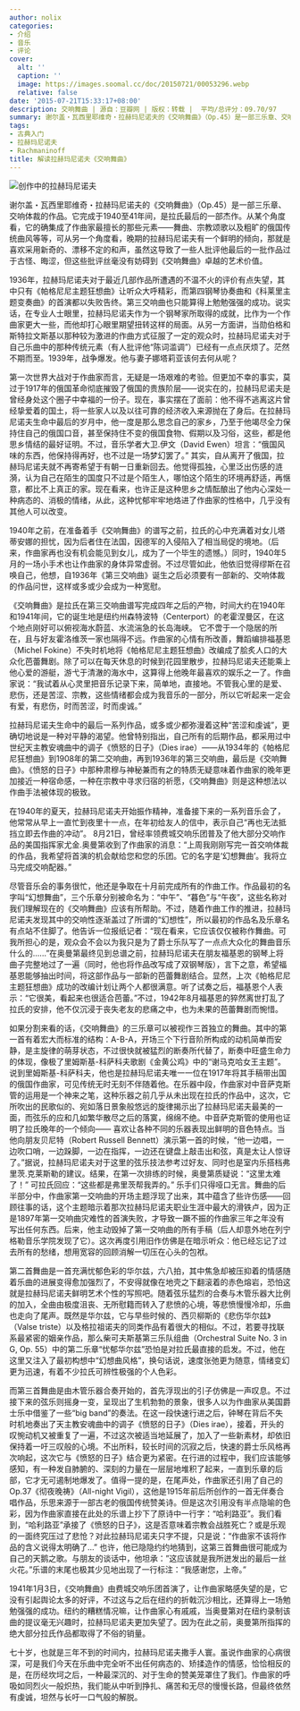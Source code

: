```yaml
---
author: nolix
categories:
- 介绍
- 音乐
- 评论
cover:
  alt: ''
  caption: ''
  image: https://images.soomal.cc/doc/20150721/00053296.webp
  relative: false
date: '2015-07-21T15:33:17+08:00'
description: 交响舞曲 | 源自：豆瓣网 | 版权：转载 |  平均/总评分：09.70/97
summary: 谢尔盖・瓦西里耶维奇・拉赫玛尼诺夫的《交响舞曲》（Op.45）是一部三乐章、交响体裁的作品。它完成于1940至41年间，是拉氏最后的一部杰作。从某个角度看，它的确集成了作曲家最擅长的那些元素――舞曲、宗教颂歌以及粗旷的俄国传统曲风等等，可从另一个角度看……
tags:
- 古典入门
- 拉赫玛尼诺夫
- Rachmaninoff
title: 解读拉赫玛尼诺夫《交响舞曲》
---
```


![创作中的拉赫玛尼诺夫](https://images.soomal.cc/doc/20150721/00053296.webp)





谢尔盖・瓦西里耶维奇・拉赫玛尼诺夫的《交响舞曲》（Op.45）是一部三乐章、交响体裁的作品。它完成于1940至41年间，是拉氏最后的一部杰作。从某个角度看，它的确集成了作曲家最擅长的那些元素――舞曲、宗教颂歌以及粗旷的俄国传统曲风等等，可从另一个角度看，晚期的拉赫玛尼诺夫有一个鲜明的倾向，那就是喜欢采用新奇的、漂移不定的和声，虽然这导致了一些人批评他最后的一批作品过于古怪、晦涩，但这些批评丝毫没有妨碍到《交响舞曲》卓越的艺术价值。

1936年，拉赫玛尼诺夫对于最近几部作品所遭遇的不温不火的评价有点失望，其中只有《帕格尼尼主题狂想曲》让听众大呼精彩，而第四钢琴协奏曲和《科莱里主题变奏曲》的首演都以失败告终。第三交响曲也只能算得上勉勉强强的成功。说实话，在专业人士眼里，拉赫玛尼诺夫作为一个钢琴家所取得的成就，比作为一个作曲家更大一些，而他却打心眼里期望扭转这样的局面。从另一方面讲，当勋伯格和斯特拉文斯基以那种较为激进的作曲方式征服了一定的观众时，拉赫玛尼诺夫对于自己乐曲中的那种传统元素（有人批评他“陈词滥调”）已经有一点点厌烦了。茫然不期而至。1939年，战争爆发。他与妻子娜塔莉亚该何去何从呢？

第一次世界大战对于作曲家而言，无疑是一场艰难的考验。但更加不幸的事实，莫过于1917年的俄国革命彻底摧毁了俄国的贵族阶层――说实在的，拉赫玛尼诺夫是曾经身处这个圈子中幸福的一份子。现在，事实摆在了面前：他不得不逃离这片曾经挚爱着的国土，将一些家人以及以往可靠的经济收入来源抛在了身后。在拉赫玛尼诺夫生命中最后的岁月中，他一度是那么思念自己的家乡，乃至于他竭尽全力保持住自己的俄国口音，甚至保持住不变的俄国食物、假期以及习俗，这些，都是他思乡情结的最好证明。不过，音乐学者大卫.伊文（David Ewen）坦言：“俄国风味的东西，他保持得再好，也不过是一场梦幻罢了。” 其实，自从离开了俄国，拉赫玛尼诺夫就不再寄希望于有朝一日重新回去。他觉得孤独，心里泛出伤感的涟漪，认为自己在陌生的国度只不过是个陌生人，哪怕这个陌生的环境再舒适，再惬意，都比不上真正的家。现在看来，也许正是这种思乡之情酝酿出了他内心深处一种病态的、消极的情绪，从此，这种忧郁牢牢地烙进了作曲家的性格中，几乎没有其他人可以改变。

1940年之前，在准备着手《交响舞曲》的谱写之前，拉氏的心中充满着对女儿塔蒂安娜的担忧，因为后者住在法国，因德军的入侵陷入了相当局促的境地。（后来，作曲家再也没有机会能见到女儿，成为了一个毕生的遗憾。）同时，1940年5月的一场小手术也让作曲家的身体异常虚弱。不过尽管如此，他依旧觉得缪斯在召唤自己，他想，自1936年《第三交响曲》诞生之后必须要有一部新的、交响体裁的作品问世，这样或多或少会成为一种宽慰。

《交响舞曲》是拉氏在第三交响曲谱写完成四年之后的产物，时间大约在1940年和1941年间，它的诞生地是纽约州森特波特（Centerport）的老霍涅曼区，在这个地点刚好可以俯视海水蔚蓝、水流湍急的长岛海峡。 它不啻于一个隐居的所在，且与好友霍洛维茨一家也隔得不远。作曲家的心情有所改善，舞蹈编排福基恩（Michel Fokine）不失时机地将《帕格尼尼主题狂想曲》改编成了脍炙人口的大众化芭蕾舞剧。除了可以在每天休息的时候到花园里散步，拉赫玛尼诺夫还能乘上他心爱的游艇，游弋于清澈的海水中，这算得上他晚年最喜欢的娱乐之一了。作曲家说：“我试着从心灵里把音乐记录下来，简单地，直接地。不管我心里的是爱、悲伤，还是苦涩、宗教，这些情绪都会成为我音乐的一部分，所以它听起来一定会有爱，有悲伤，时而苦涩，时而虔诚。”

拉赫玛尼诺夫生命中的最后一系列作品，或多或少都弥漫着这种“苦涩和虔诚”，更确切地说是一种对平静的渴望。他曾特别指出，自己所有的后期作品，都采用过中世纪天主教安魂曲中的调子《愤怒的日子》（Dies irae）――从1934年的《帕格尼尼狂想曲》到1908年的第二交响曲，再到1936年的第三交响曲，最后是《交响舞曲》。《愤怒的日子》中那种肃穆与神秘兼而有之的特质无疑意味着作曲家的晚年更加接近一种宿命感，一种在宗教中寻求归宿的祈愿，《交响舞曲》则是这种想法以作曲手法被体现的极致。

在1940年的夏天，拉赫玛尼诺夫开始振作精神，准备接下来的一系列音乐会了，他常常从早上一直忙到夜里十一点，在年初给友人的信中，表示自己“再也无法抵挡立即去作曲的冲动”。 8月21日，曾经率领费城交响乐团普及了他大部分交响作品的美国指挥家尤金.奥曼第收到了作曲家的消息：“上周我刚刚写完一首交响体裁的作品，我希望将首演的机会献给您和您的乐团。它的名字是‘幻想舞曲’。我将立马完成交响配器。” 

尽管音乐会的事务很忙，他还是争取在十月前完成所有的作曲工作。作品最初的名字叫“幻想舞曲”，三个乐章分别被命名为：“中午”、“暮色”与“午夜”，这些名称对我们理解现在的《交响舞曲》应该有所帮助。不过，随着作曲工作的推进，拉赫玛尼诺夫发现其中的交响性逐渐盖过了所谓的“幻想性”，所以最初的作品名及乐章名有点站不住脚了。他告诉一位报纸记者：“现在看来，它应该仅仅被称作舞曲。可我所担心的是，观众会不会以为我只是为了爵士乐队写了一点点大众化的舞曲音乐什么的......”在奥曼第最终见到总谱之前，拉赫玛尼诺夫在朋友福基恩的钢琴上将曲子完整地过了一遍（同时，他也将作品改写成了双钢琴版），言下之意，希望福基恩能够抽出时间，将这部作品与一部新的芭蕾舞剧结合。显然，上次《帕格尼尼主题狂想曲》成功的改编计划让两个人都很满意。听了试奏之后，福基恩个人表示：“它很美，看起来也很适合芭蕾。”不过，1942年8月福基恩的猝然离世打乱了拉氏的安排，他不仅沉浸于丧失老友的悲痛之中，也为未果的芭蕾舞剧而惋惜。

如果分割来看的话，《交响舞曲》的三乐章可以被视作三首独立的舞曲。其中的第一首有着宏大而标准的结构：A-B-A，开场三个下行音阶所构成的动机简单而安静，是主旋律的萌芽状态，不过很快就被猛烈的断奏所代替了，断奏中旺盛生命力的体现，像极了里姆斯基-科萨科夫歌剧《金黄公鸡》中的“谢马克哈女王主题”。说到里姆斯基-科萨科夫，他也是拉赫玛尼诺夫唯一一位在1917年将其手稿带出国的俄国作曲家，可见传统无时无刻不伴随着他。在乐器中段，作曲家对中音萨克斯管的运用是一个神来之笔，这种乐器之前几乎从未出现在拉氏的作品中，这次，它所吹出的民歌似的、宛如落日景象般悠远的旋律揭示出了拉赫玛尼诺夫最美的一面，而弦乐的应和几如繁华散尽之后的落寞，绵绵不绝。中音萨克斯管的使用也证明了拉氏晚年的一个倾向―― 喜欢让各种不同的乐器表现出鲜明的音色特点。当他向朋友贝尼特（Robert Russell Bennett）演示第一首的时候，“他一边唱，一边吹口哨，一边跺脚，一边在指挥，一边还在键盘上敲击出和弦，真是太让人惊讶了。”据说，拉赫玛尼诺夫对于这里的弦乐技法参考过好友、同时也是室内乐搭档弗里茨.克莱斯勒的建议。结果，在第一次排练的时候，奥曼第质疑说：“这里太难了！” 可拉氏回应：“这些都是弗里茨帮我弄的。” 乐手们只得哑口无言。舞曲的后半部分中，作曲家第一交响曲的开场主题浮现了出来，其中蕴含了些许伤感――回顾往事的话，这个主题暗示着那次拉赫玛尼诺夫职业生涯中最大的滑铁卢，因为正是1897年第一交响曲灾难性的首演失败，才导致一蹶不振的作曲家三年之年没有写出任何东西。后来，他主动毁掉了第一交响曲的所有手稿（后人却意外地在列宁格勒音乐学院发现了它）。这次再度引用旧作仿佛是在暗示听众：他已经忘记了过去所有的愁绪，想用宽容的回顾消解一切压在心头的包袱。

第二首舞曲是一首充满忧郁色彩的华尔兹，六八拍，其中焦急却被压抑着的情感随着乐曲的进展变得愈加强烈了，不安得就像在地壳之下翻滚着的赤色熔岩，恐怕这就是拉赫玛尼诺夫鲜明艺术个性的写照吧。随着弦乐猛烈的合奏与木管乐器大比例的加入，全曲由极度沮丧、无所慰籍而转入了悲愤的心境，等悲愤慢慢冷却，乐曲也走向了尾声。既然是华尔兹，它与早些时候的、西贝柳斯的《悲伤华尔兹》（Valse triste）以及格拉祖诺夫的同类作品有着很大的相似。不过，若要寻找联系最紧密的姻亲作品，那么柴可夫斯基第三乐队组曲（Orchestral Suite No. 3 in G, Op. 55）中的第二乐章“忧郁华尔兹”恐怕是对拉氏最直接的启发。不过，他在这里又注入了最初构想中“幻想曲风格”，换句话说，速度张弛更为随意，情绪变幻更为迅速，有着不少拉氏可辨性极强的个人色彩。

而第三首舞曲是由木管乐器合奏开始的，首先浮现出的引子仿佛是一声叹息。不过接下来的弦乐则摇身一变，呈现出了生机勃勃的景象，很多人以为作曲家从美国爵士乐中借鉴了一些“big band”的奏法。在这一段快速行进之后，钟琴在背后不失时机地奏出了天主教安魂曲中的调子《愤怒的日子》（Dies irae），接着，开头的叹惋动机又被重复了一遍，不过这次被适当地延展了，加入了一些新素材，却依旧保持着一吁三叹般的心境。不出所料，较长时间的沉寂之后，快速的爵士乐风格再次响起，这次它与《愤怒的日子》结合更为紧密。在行进的过程中，我们应该能够感知，有一种发自肺腑的、深刻的力量在一层层地堆积了起来，一直到乐章的后部，它才无可遏制地爆发了。值得一提的是，在尾声处，作曲家还引用了自己的Op.37《彻夜晚祷》（All-night Vigil），这他是1915年前后所创作的一首无伴奏合唱作品，乐思来源于一部古老的俄国传统赞美诗。但是这次引用没有半点隐喻的色彩，因为作曲家直接在此处的乐谱上抄下了原诗中一行字：“哈利路亚”。我们看到，“哈利路亚”承接了《愤怒的日子》，这是否意味着宗教会战胜死亡？或是乐观的一面终究压过了悲怆？对此拉赫玛尼诺夫只字不提，只是说：“作曲家不该将作品的含义说得太明确了...” 也许，他已隐隐约约地猜到，这第三首舞曲很可能成为自己的天鹅之歌。与朋友的谈话中，他坦承：”这应该就是我所迸发出的最后一丝火花。”乐谱的末尾也极其少见地出现了一行标注：“我感谢您，上帝。”

1941年1月3日，《交响舞曲》由费城交响乐团首演了，让作曲家略感失望的是，它没有引起舆论太多的好评，不过这与之后在纽约的折戟沉沙相比，还算得上一场勉勉强强的成功。纽约的糟糕情况嘛，让作曲家心有戚戚，当奥曼第对在纽约录制该曲的提议毫无兴趣时，拉赫玛尼诺夫更加失望了。因为在此之前，奥曼第所指挥的绝大部分拉氏作品都取得了不俗的销量。 

七十岁，也就是三年不到的时间内，拉赫玛尼诺夫撒手人寰。虽说作曲家的心病很深，可是我们今天在乐曲中完全听不出任何病态的、矫揉造作的情感，恰恰相反的是，在历经坎坷之后，一种最深沉的、对于生命的赞美笼罩住了我们。作曲家的呼吸如同烈火一般炽热，我们能从中听到挣扎、痛苦和无尽的慢慢长路，但最终依然有虔诚，坦然与长吁一口气般的解脱。